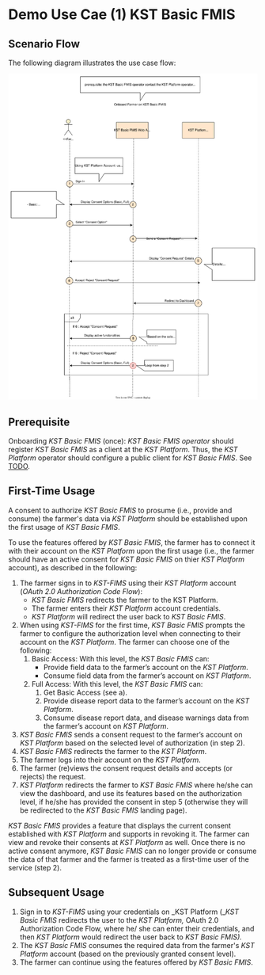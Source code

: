 # Demo Use Cae (1) KST Basic FMIS

## Scenario Flow

The following diagram illustrates the use case flow:

![Scenario Flow](<../SVG/Use Case 1 - Flow.svg>)

## Prerequisite

Onboarding  _KST Basic FMIS_ (once): _KST Basic FMIS operator_  should register  _KST Basic FMIS_ as a client at the  _KST Platform_. Thus, the  _KST Platform_  operator should configure a public client  for  _KST Basic FMIS_. See [TODO]().

## First-Time Usage

A consent to authorize  _KST Basic FMIS_  to prosume (i.e., provide and consume) the farmer's data via  _KST Platform_ should be established upon the first usage of _KST Basic FMIS_.

To use the features offered by  _KST Basic FMIS_, the farmer has to connect it with their account on the  _KST Platform_  upon the first usage (i.e., the farmer should have an active consent for  _KST Basic FMIS_ on thier  _KST Platform_ account), as described in the following:

1. The farmer signs in to  _KST-FIMS_ using their _KST Platform_ account (_OAuth 2.0 Authorization Code Flow_):  
    - _KST Basic FMIS_ redirects the farmer to the KST Platform.  
    - The farmer enters their _KST Platform_ account credentials.
    - _KST Platform_  will redirect the user back to  _KST Basic FMIS_.  
2. When using _KST-FIMS_  for the first time, _KST Basic FMIS_ prompts the farmer to configure the authorization level when connecting to their account on the  _KST Platform_. The farmer can choose one of the following:
    1. Basic Access: With this level, the  _KST Basic FMIS_  can:
        - Provide field data to the farmer’s account on the  _KST Platform_.
        - Consume field data from the farmer’s account on  _KST Platform_.
    2. Full Access: With this level, the  _KST Basic FMIS_ can:
        1. Get Basic Access (see a).
        2. Provide disease report data to the farmer’s account on the  _KST Platform_.
        3. Consume disease report data, and disease warnings data from the farmer’s account on _KST Platform_.
3. _KST Basic FMIS_ sends a consent request to the farmer’s account on  _KST Platform_  based on the selected level of authorization (in step 2).
4. _KST Basic FMIS_  redirects the farmer to the  _KST Platform_.
5. The farmer logs into their account on the  _KST Platform_.
6. The farmer (re)views the consent request details and accepts (or rejects) the request.
7. _KST Platform_ redirects the farmer to _KST Basic FMIS_ where he/she can view the dashboard, and use its features based on the authorization level, if he/she has provided the consent in step 5 (otherwise they will be redirected to the _KST Basic FMIS_ landing page).

_KST Basic FMIS_ provides a feature that displays the current consent established with  _KST Platform_  and supports in revoking it. The farmer can view and revoke their consents at  _KST Platform_  as well. Once there is no active consent anymore, _KST Basic FMIS_ can no longer provide or consume the data of that farmer and the farmer is treated as a first-time user of the service (step 2).

## Subsequent Usage

1. Sign in to  _KST-FIMS_ using your credentials on  _KST Platform (__KST Basic FMIS_  redirects the user to the  _KST Platform,_ OAuth 2.0 Authorization Code Flow, where he/ she can enter their credentials, and then  _KST Platform_ would redirect the user back to  _KST Basic FMIS)._
2. The  _KST Basic FMIS_ consumes the required data from the farmer's  _KST Platform_  account (based on the previously granted consent level).
3. The farmer can  continue using the features offered by  _KST Basic FMIS_.
